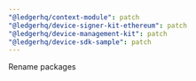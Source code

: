 ```yaml
---
"@ledgerhq/context-module": patch
"@ledgerhq/device-signer-kit-ethereum": patch
"@ledgerhq/device-management-kit": patch
"@ledgerhq/device-sdk-sample": patch
---
```


Rename packages
